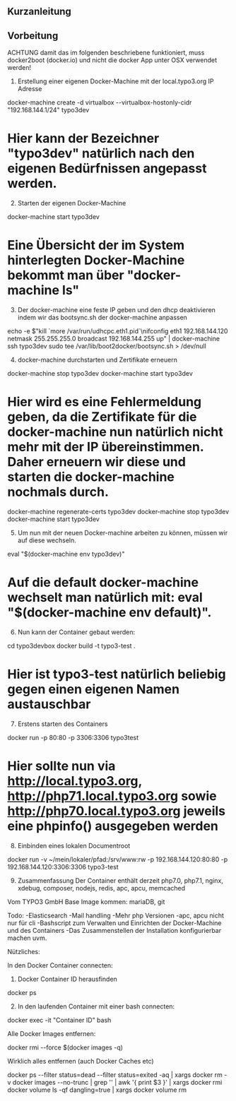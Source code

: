## Kurzanleitung

## Vorbeitung

ACHTUNG damit das im folgenden beschriebene funktioniert, muss docker2boot (docker.io) und nicht die docker App unter OSX verwendet werden!

1. Erstellung einer eigenen Docker-Machine mit der local.typo3.org IP Adresse


docker-machine create -d virtualbox --virtualbox-hostonly-cidr "192.168.144.1/24" typo3dev


# Hier kann der Bezeichner "typo3dev" natürlich nach den eigenen Bedürfnissen angepasst werden.

2. Starten der eigenen Docker-Machine


docker-machine start typo3dev


# Eine Übersicht der im System hinterlegten Docker-Machine bekommt man über "docker-machine ls"

3. Der docker-machine eine feste IP geben und den dhcp deaktivieren indem wir das bootsync.sh der docker-machine anpassen

echo -e $"kill \`more /var/run/udhcpc.eth1.pid\`\nifconfig eth1 192.168.144.120 netmask 255.255.255.0 broadcast 192.168.144.255 up" | docker-machine ssh typo3dev sudo tee /var/lib/boot2docker/bootsync.sh > /dev/null

4. docker-machine durchstarten und Zertifikate erneuern

docker-machine stop typo3dev
docker-machine start typo3dev

# Hier wird es eine Fehlermeldung geben, da die Zertifikate für die docker-machine nun natürlich nicht mehr mit der IP übereinstimmen. Daher erneuern wir diese und starten die docker-machine nochmals durch.

docker-machine regenerate-certs typo3dev
docker-machine stop typo3dev
docker-machine start typo3dev

5. Um nun mit der neuen Docker-machine arbeiten zu können, müssen wir auf diese wechseln.

eval "$(docker-machine env typo3dev)"

# Auf die default docker-machine wechselt man natürlich mit: eval "$(docker-machine env default)".

6. Nun kann der Container gebaut werden:

cd typo3devbox
docker build -t typo3-test .

# Hier ist typo3-test natürlich beliebig gegen einen eigenen Namen austauschbar

7. Erstens starten des Containers

docker run -p 80:80 -p 3306:3306 typo3test

# Hier sollte nun via http://local.typo3.org, http://php71.local.typo3.org sowie http://php70.local.typo3.org jeweils eine phpinfo() ausgegeben werden

8. Einbinden eines lokalen Documentroot

docker run -v ~/mein/lokaler/pfad:/srv/www:rw -p 192.168.144.120:80:80 -p 192.168.144.120:3306:3306 typo3-test

9. Zusammenfassung
Der Container enthält derzeit php7.0, php7.1, nginx, xdebug, composer, nodejs, redis, apc, apcu, memcached

Vom TYPO3 GmbH Base Image kommen:
mariaDB, git

Todo:
-Elasticsearch
-Mail handling
-Mehr php Versionen
-apc, apcu nicht nur für cli
-Bashscript zum Verwalten und Einrichten der Docker-Machine und des Containers
-Das Zusammenstellen der Installation konfigurierbar machen
uvm.

Nützliches:

In den Docker Container connecten:
1. Docker Container ID herausfinden

docker ps

2. In den laufenden Container mit einer bash connecten:

docker exec -it "Container ID" bash

Alle Docker Images entfernen:

docker rmi --force $(docker images -q)

Wirklich alles entfernen (auch Docker Caches etc)

docker ps --filter status=dead --filter status=exited -aq | xargs docker rm -v
docker images --no-trunc | grep '<none>' | awk '{ print $3 }'     | xargs docker rmi
docker volume ls -qf dangling=true | xargs docker volume rm



